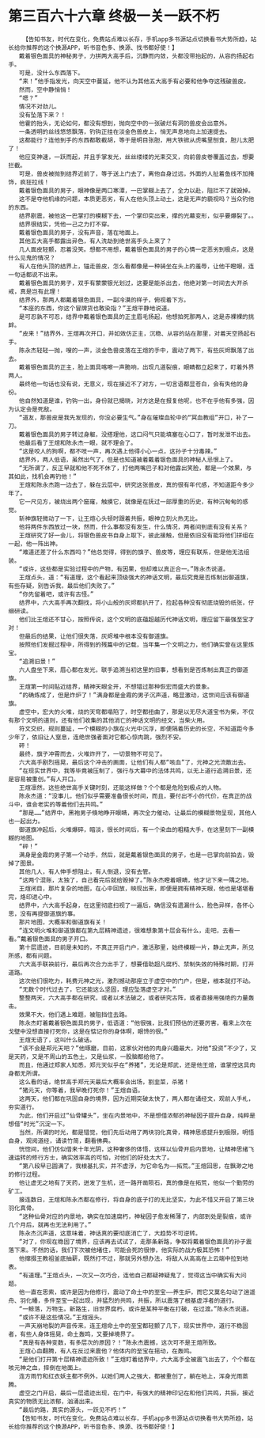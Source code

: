 # 第三百六十六章 终极一关一跃不朽
        【告知书友，时代在变化，免费站点难以长存，手机app多书源站点切换看书大势所趋，站长给你推荐的这个换源APP，听书音色多、换源、找书都好使！】
       戴着银色面具的神秘男子，力拼两大高手后，沉静而内敛，头都没带抬起的，从容的扬起右手。
       可是，没什么东西落下。
       “来！”他手指发光，向天空中蔓延，他不认为其他五大高手有必要和他争夺这残破兽皮。
       然而，空中静悄悄！
       “嗯？”
       情况不对劲儿。
       没有坠落下来？！
       他霍的抬头，无论如何，都没有想到，抛向空中的一张破烂有洞的兽皮会出意外。
       一条透明的丝线悠悠飘落，钓钩正挂在淡金色兽皮上，悄无声息地向上加速提去。
       这都能行？连他到手的东西都敢截胡，等于是明目张胆，用大铁锨从虎嘴里刨食，胆儿太肥了！
       他应变神速，一跃而起，并且手掌发光，丝丝缕缕的光束交叉，向前兽皮卷覆盖过去，想要拦截。
       可是，兽皮被抛到结界近前了，等于送上门去了，离他自身过远，外面的人扯着鱼线不加掩饰，疯狂拉线！
       戴着银色面具的男子，眼神像是两口寒潭，一巴掌糊上去了，全力以赴，阻拦不了就毁掉。
       这不是夺他机缘的问题，本质更恶劣，有人在他头顶上动土，这是无声的藐视吗？当众钓他的东西。
       结界剧震，被他这一巴掌打的模糊下去，一个掌印突出来，撑的光幕变形，似乎要爆裂了。。
       结界很结实，凭他一己之力打不穿。
       戴着银色面具的男子，没有声音，落在地面上。
       其他五大高手都露出异色，有人洗劫到绝世高手头上来了？
       几人面皮轻颤，忍着没笑。想都不用想，戴着银色面具的男子的心情一定恶劣到极点，这是什么见鬼的情况？
       有人在他头顶的结界上，锚走兽皮，怎么看都像是一种骑坐在头上的羞辱，让他干瞪眼，连一句话都说不出来。
       戴着银色面具的男子，双手有蒙蒙银光划过，这要是能杀出去，他绝对第一时间去大开杀戒，真是岂有此理！
       结界外，那两人都戴着银色面具，一副冷漠的样子，俯视着下方。
       “本座的东西，你这个冒牌货也敢染指？”王煊平静地说道。
       是可忍孰不可忍，结界中戴着银色面具的正主眉毛扬起，他想拍死那两人，这是赤裸裸的挑衅。
       “皮来！”结界外，王煊再次开口，并如效仿正主，沉稳、从容的站在那里，对着天空扬起右手。
       陈永杰轻轻一抛，嗖的一声，淡金色兽皮落在王煊的手中，震动了两下，有些灰烬飘落了出去。
       戴着银色面具的正主，脸上面具喀嚓一声脆响，出现几道裂痕，眼睛都立起来了，盯着外界两人。
       最终他一句话也没有说，无意义，现在接近不了对方，一切言语都显苍白，会有失他的身份。
       他自然知道是谁，钓钩一出，身份就已揭晓，对方这是在报复他呢，也不在乎他有多强，因为认定会是死敌。
       “道友，那兽皮是我先发现的，你没必要生气。”身在璀璨血轮中的“冥血教组”开口，补了一刀。
       戴着银色面具的男子转过身躯，没搭理他，这口闷气只能填塞在心口了，暂时发泄不出去。
       他最后看了王煊和陈永杰一眼，就不理会了。
       “这是咬人的狗啊，都不吱一声，再次遇上他得小心一点，这孙子十分毒辣。”
       结界外，两人低语，虽然出气了，但是也知道被着戴着银色面具的神秘人忌恨上了。
       “无所谓了，反正早就和他不死不休了，打他两嘴巴子和对他露出笑脸，都是一个效果，与其如此，找机会再钓他！”
       王煊和陈永杰跑一边去了，躲在云层中，研究这张兽皮，真的很有年代感，不知道距今多少年了。
       它一尺见方，被烧出两个窟窿，触摸它，就像是在抚过一部厚重的历史，有种沉甸甸的感觉。
       斩神旗轻微动了一下，让王煊心头顿时跟着共振，眼神立刻火热无比。
       他将两件东西放过一块，然而，什么事都没有发生，什么情况，两者间到底有没有关系？
       王煊研究了好一会儿，将银色兽皮书自身上取下，彼此接触，但是依旧没有能将他们拼组在一起，他一阵出神。
       “难道还差了什么东西吗？”他总觉得，得到的旗子、兽皮等，理应有联系，但是他无法组装。
       “或许，这些都是实验过程中的产物，有因果，但却难以真正合一。”陈永杰说道。
       王煊点头，道：“有道理，这个看起来顶级强大的神话文明，最后究竟是否炼制出御道旗，有些存疑，别告诉我，最后他们失败了。”
       “你先留着吧，或许有古怪。”
       结界中，六大高手再次翻找，将小山般的灰烬都扒开了，捡起各种没有彻底烧毁的纸张，仔细研读。
       他们比王煊还不甘心，按照传说，这个文明的底蕴超越历代神话文明，理应留下最强至宝才对！
       但最后的结果，让他们很失落，灰烬堆中根本没有御道旗。
       按照他们发掘过程中，所得到的残篇中的记载，当年集一个文明之力，他们确实曾在这里炼宝。
       “追溯旧景！”
       六人盘坐下来，眉心都在发光，联手追溯当初这里的旧事，想看到是否炼制出真正的御道旗。
       王煊第一时间贴近结界，精神天眼全开，不想错过那种恢宏而盛大的景象。
       “的确炼成了，但是炸炉了！”满身都是金霞的男子沉声道，略显激动，这世间应该有御道旗。
       虚空中，宏大的火堆，烧的天穹都塌陷了，时空都扭曲了，那是以无尽大道宝书为柴，不仅有那个文明的道则，还有他们收集的其他消亡的神话文明的经文，当柴火用。
       符文交织，规则蔓延，一个模糊的小旗在火光中沉浮，即便隔着历史的长空，不知道距今多少年了，依旧让人窒息，连绝世强者面对它都心惊肉跳，强烈不安。
       砰！
       最终，旗子冲霄而去，火堆炸开了，一切景物不可见了。
       六大高手剧烈摇晃，最后这个冲击的画面，让他们有人都“咳血”了，元神之光流散出去。
       “在现实世界中，我等毕竟被压制了，强行与大幕中的法体共鸣，以无上道行追溯旧景，还是容易被重创。”有人开口。
       王煊凛然，这些绝世高手关键时刻，还能这样做？个个都是危险到极点的人物。
       陈永杰道：“没事儿，他们似乎需要准备很长时间，而且，要付出不小的代价，在真正的战斗中，谁会老实的等着他们去共鸣。”
       “那是……”结界中，黑袍男子倏地睁开眼睛，再次全力催动，让最后的模糊景物呈现，其他人也一起出力。
       御道旗冲起后，火堆爆碎，暗淡，很长时间后，有一个染血的粗糙大手，在这里刻下一副模糊的地图。
       “砰！”
       满身是金霞的男子第一个动手，然后，就是戴着银色面具的男子，也是一巴掌向前拍去，毁掉了图景。
       其他几人，有人伸手想阻止，有人倒退，没有去管。
       “这两个混账，太独了，自己看完后就给毁掉了。”陈永杰瞪着眼睛，他才记下来一隅之地。
       王煊闭目，那片复杂的地图，在心中回放，映现出来，即便是拥有精神天眼，他也是堪堪看完，烙印进心中。
       结界中，六大高手起身，在这里彻底扫视了一遍后，确信没有遗漏什么，脸色异样，各怀心思，没有再提御道旗的事。
       那片地图，大概率和御道旗有关！
       “连文明火堆和御道旗都在第九层精神遗迹，很难想象第十层会有什么，走吧，去看一看。”戴着银色面具的男子开口。
       第十层遗迹，目前是未知的，不真正开启门户，激活那里，始终模糊一片，静止无声，所见所感，都有问题。
       六大高手联袂前行，最后再次合力出手了，想要借助超凡腐朽、禁制失效的特殊时期，打开道路。
       这次他们很吃力，耗费元神之光，激烈撼动那座立于虚空中的门户，但是，根本就打不动。
       “无数个时代过去了，它还能这么坚固，理应坠落虚空才对。”
       整整两天，六大高手都在研究，或者以术法破之，或者研究古阵，或者直接用强绝的力量轰击。
       效果不大，他们遇上难题，被阻挡住去路。
       陈永杰盯着戴着银色面具的男子，低语道：“他很强，比我们预估的还要厉害，看来上次在戈壁中没想直接打死你，这是在惦记你的身体啊，眼馋的很。”
       王煊无语了，这叫什么破话。
       “该不会是郑元天吧？”他琢磨，目前，这家伙对他的肉身兴趣最大，对他“投资”不少了，又是天药，又是不周山的五色土，又是仙浆，一股脑都给他了。
       而且，他通过郑家人知悉，郑元天似乎在“养猪”，无论是郑武，还是他王煊，谁掌控这具肉身都无所谓。
       这么看的话，绝世高手郑元天最后大概率会出场，割韭菜，杀猪！
       “猪元天，你等着，我早晚打死你！”王煊自语。
       这两天，他们都在巩固自身的境界，因为近期突破太快了，两人都在诵经文，观前人手札，夯实道行。
       为此，他们开启过“仙骨罐头”，坐在内景地中，不是想借浓郁的神秘因子提升自身，纯粹是想借“时光”沉淀一下。
       当然，所谓的时光，都是错觉，他们先后动用了两块羽化真骨，精神思感提升到极限，明悟自身，观阅道经，诵读竹简，翻看佛典。
       恍惚间，他们仿似借来十年光阴，这种奢侈的体悟，这样以仙骨开启内景地，让精神思绪飞速运转的修行方士，确实效率高的可怕，对他们的好处太大了。
       “第八段早已圆满了，我根基扎实，并不虚浮，为它命名为——拓荒。”王煊回思，在飘渺之地的修行过程。
       他让虚无之地有了天药，迸发了生机，还一路开凿陨石，真的像是在拓荒，他似一个勤劳的矿工。
       接连数日，王煊和陈永杰都在修行，将自身的底子打的无比坚实，为此不惜又开启了第三块羽化真骨。
       “这种仙骨对应的内景地，确实在加速腐朽，神秘因子愈发稀薄了，内部到处是裂痕，或许几个月后，就再也无法利用了。”
       陈永杰沉声道，这意味着，神话真的要彻底消亡了，大趋势不可逆转。
       “对了，你现在稳固了境界，应该再去试试了，走那条新路，争取将戴着银色面具的孙子震落下来。不然的话，我们下次被他堵住，可能会死的很惨，他实际的战力极其恐怖！”
       他撺掇王教祖釜底抽薪，既然打不过，那就另外想办法，将敌人从高高在上云端中拉到地表。
       “有道理。”王煊点头，一次又一次巧合，连他自己都疑神疑鬼了，觉得这当中确实有大问题。
       他一直在思索，或许是因为他修行，震动了命土中的至宝——养生炉，而它又莫名勾动了逍遥舟、羽化幡，多件至宝一起出现，并猛烈的共鸣，共振，所以震落了根基虚浮者的道行。
       “一鲸落，万物生。新路生，旧世界腐朽，或许是某种平衡在打破，在过渡。”陈永杰说道。
       “或许不是这些情况。”王煊摇头。
       一声天崩地裂的声音传来，连王煊命土中的至宝都轻颤了几下，现实世界中，道行不稳固者，有些人身体摇晃，命土轰鸣，又要掉境界了。
       “真是有各种变数，有多层次的原因？！”陈永杰震撼，这次可不是王煊所致。
       王煊心血翻腾，有人在反过来震他？他体内的至宝在摇动，在轰鸣。
       “是他们打开第十层精神遗迹所致！”王煊盯着结界中，六大高手全被震飞出去了，个个都在咳元神之血，摔倒在地面上。
       连方雨竹和红衣妖主都不例外，以她们两人之强大，都被重创了，躺在地上，浑身光雨蒸腾。
       虚空之门开启，最后一层遗迹出现，在门中，有强大的精神印记在和他们共鸣，共振，接近真实的物质无比浓郁，汹涌出来。
       “最后的路，真实的源头，一跃见不朽！”
       【告知书友，时代在变化，免费站点难以长存，手机app多书源站点切换看书大势所趋，站长给你推荐的这个换源APP，听书音色多、换源、找书都好使！】